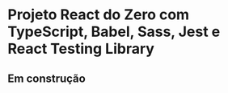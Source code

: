 # Projeto React do Zero com TypeScript, Babel, Sass, Jest e React Testing Library

## Em construção
